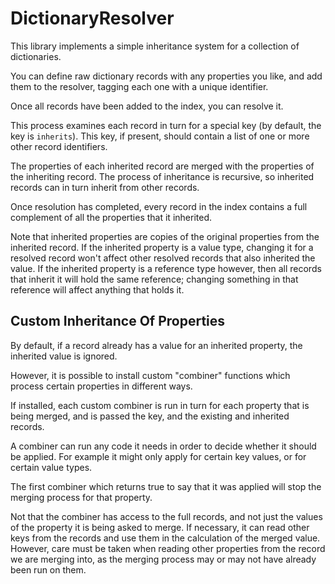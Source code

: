 # DictionaryResolver

This library implements a simple inheritance system for a collection of dictionaries.

You can define raw dictionary records with any properties you like, and add them to the resolver, tagging each one with a unique identifier.

Once all records have been added to the index, you can resolve it.

This process examines each record in turn for a special key (by default, the key is `inherits`). This key, if present, should contain a list of one or more other record identifiers.

The properties of each inherited record are merged with the properties of the inheriting record. The process of inheritance is recursive, so inherited records can in turn inherit from other records.   

Once resolution has completed, every record in the index contains a full complement of all the properties that it inherited. 

Note that inherited properties are copies of the original properties from the inherited record. If the inherited property is a value type, changing it for a resolved record won't affect other resolved records that also inherited the value. If the inherited property is a reference type however, then all records that inherit it will hold the same reference; changing something in that reference will affect anything that holds it.   

## Custom Inheritance Of Properties

By default, if a record already has a value for an inherited property, the inherited value is ignored.

However, it is possible to install custom "combiner" functions which process certain properties in different ways.

If installed, each custom combiner is run in turn for each property that is being merged, and is passed the key, and the existing and inherited records. 

A combiner can run any code it needs in order to decide whether it should be applied. For example it might only apply for certain key values, or for certain value types.

The first combiner which returns true to say that it was applied will stop the merging process for that property. 

Not that the combiner has access to the full records, and not just the values of the property it is being asked to merge. If necessary, it can read other keys from the records and use them in the calculation of the merged value. However, care must be taken when reading other properties from the record we are merging into, as the merging process may or may not have already been run on them.
